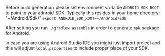 Before build generation please set environment varialbe `ANDROID_SDK_ROOT` to
point to your adnroid SDK.  Typically this resides in your home directory:
"~/Android/Sdk/" `export ANDROID_SDK_ROOT=~/Android/Sdk`

After setting you run `./gradlew assemble` in order to generate `apk` package
for Android.

In case you are using Android Studio IDE you might just import project and this
will adjust `local.properties` to include proper place of your SDK.
